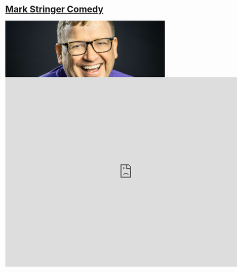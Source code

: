 # [Mark Stringer Comedy](index.md)

<img src="CalendarBanner2.png" align="center"/>

<br>

<iframe src="https://calendar.google.com/calendar/embed?showNav=0&amp;showPrint=0&amp;showTabs=0&amp;showCalendars=0&amp;mode=AGENDA&amp;height=600&amp;wkst=1&amp;bgcolor=%23ffffff&amp;src=dl7ic3u2fp41jpcfis30lobm5g%40group.calendar.google.com&amp;color=%23252525&amp;ctz=Europe%2FLondon" style="border-width:0" width="800" height="600" frameborder="0" scrolling="no"></iframe>
